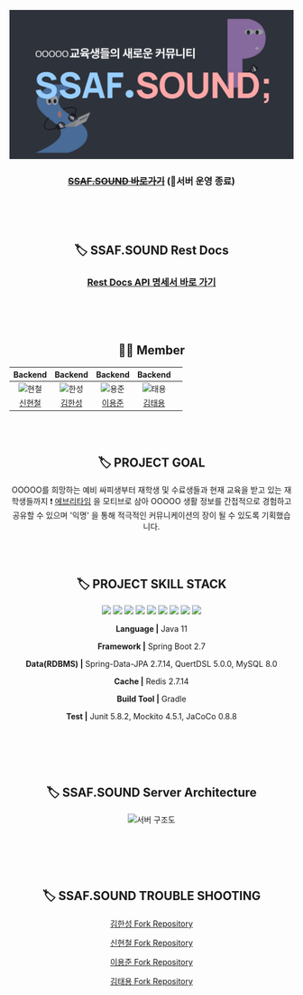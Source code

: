 ![로고](./picture/blind_logo.png)

<div style="text-align:center;">

### ~~[SSAF.SOUND 바로가기](https://ssafsound.com)~~ (🥲서버 운영 종료)

<br>
<br>
<br>

## 🏷️ SSAF.SOUND Rest Docs


### [Rest Docs API 명세서 바로 가기](https://ssaf-sound.github.io/ssaf-sound-be/src/main/resources/static/docs/index.html)

<br>
<br>
<br>

## 🙌🏻 Member


|                                         Backend                                          |                                         Backend                                          |                                         Backend                                          |                                         Backend                                         |     |
| :--------------------------------------------------------------------------------------: | :--------------------------------------------------------------------------------------: | :--------------------------------------------------------------------------------------: | :-------------------------------------------------------------------------------------: | :-: |
| <img src="https://avatars.githubusercontent.com/u/65756225?v=4" width=400px alt="현철"/> | <img src="https://avatars.githubusercontent.com/u/55014803?v=4" width=400px alt="한성"/> | <img src="https://avatars.githubusercontent.com/u/59381113?v=4" width=400px alt="용준"/> | <img src="https://avatars.githubusercontent.com/u/86272688?v=4" width=400px alt="태용"> |
|                         [신현철](https://github.com/moonn6pence)                         |                          [김한성](https://github.com/khs960616)                          |                          [이용준](https://github.com/jjuny0310)                          |                          [김태용](https://github.com/YongsHub)                          |

<br><br>



## 🏷️ PROJECT GOAL

OOOOO를 희망하는 예비 싸피생부터 재학생 및 수료생들과 현재 교육을 받고 있는 재학생들까지 ❗️
[에브리타임](https://everytime.kr) 을 모티브로 삼아 OOOOO 생활 정보를 간접적으로 경험하고 공유할 수 있으며 '익명' 을 통해 적극적인 커뮤니케이션의 장이 될 수 있도록 기획했습니다.

<br><br>



## 🏷️ PROJECT SKILL STACK

<img src="https://img.shields.io/badge/Spring-6DB33F?style=flat&logo=Spring&logoColor=white"/> <img src="https://img.shields.io/badge/Spring Boot-6DB33F?style=flat&logo=SpringBoot&logoColor=white"/> <img src="https://img.shields.io/badge/MySQL-4479A1?style=flat&logo=MySQL&logoColor=white"/> <img src="https://img.shields.io/badge/gradle-02303A?style=flat&logo=gradle&logoColor=white"/> <img src="https://img.shields.io/badge/redis-DC382D?style=flat&logo=redis&logoColor=white"/> <img src="https://img.shields.io/badge/docker-2496ED?style=flat&logo=docker&logoColor=white"/> <img src="https://img.shields.io/badge/amazonec2-FF9900?style=flat&logo=amazonec2&logoColor=white"/> <img src="https://img.shields.io/badge/amazonrds-527FFF?style=flat&logo=amazonRDS&logoColor=white"/> <img src="https://img.shields.io/badge/amazons3-569A31?style=flat&logo=amazons3&logoColor=white"/>

**Language |** Java 11

**Framework |** Spring Boot 2.7

**Data(RDBMS) |** Spring-Data-JPA 2.7.14, QuertDSL 5.0.0, MySQL 8.0

**Cache |** Redis 2.7.14

**Build Tool |** Gradle

**Test |** Junit 5.8.2, Mockito 4.5.1, JaCoCo 0.8.8

<br>
</br>
<br>
</br>


## 🏷️ SSAF.SOUND Server Architecture

![서버 구조도](./picture/ssafsound%20architecture.jpg)

<br>
</br>
<br>
</br>


## 🏷️ SSAF.SOUND TROUBLE SHOOTING

[김한성 Fork Repository](https://github.com/khs960616/ssaf-sound-be)

[신현철 Fork Repository](https://github.com/moonn6pence/ssaf-sound-be)

[이용준 Fork Repository](https://github.com/jjuny0310/ssaf-sound-be)

[김태용 Fork Repository](https://github.com/YongsHub/ssaf-sound-be)
<br><br>
</div>
